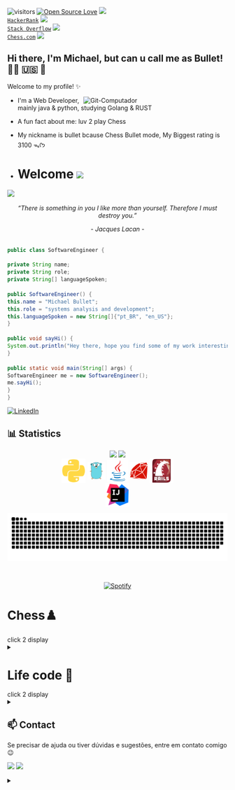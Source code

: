 ![visitors](https://visitor-badge.laobi.icu/badge?page_id=Bulletdev=Bulletdev)
[![Open Source Love](https://badges.frapsoft.com/os/v1/open-source.svg?v=102)](https://github.com/ellerbrock/open-source-badge/)
<code><a href="https://www.hackerrank.com/craquebullet" title="HackerRank Profile"><img width="22" src="https://i.ibb.co/P5W5dLW/hackerrank.png"> HackerRank</a></code>
<code><a href="https://stackoverflow.com/users/27412594/michael-bullet?tab=profile" title="Stack Overflow Profile"><img width="22" src="https://i.ibb.co/W67KFp9/768px-Stack-Overflow-icon-svg.png"> Stack Overflow</a></code>
<code><a href="https://www.chess.com/member/craquebullet" title="Chess.com"><img width="18" src="https://i.ibb.co/M7S1LKr/phpk-XK09k.png"> Chess.com</a></code>
<a href="https://www.twitch.tv/craquebullet">
<img src="https://img.shields.io/twitch/status/craquebullet">  
</a> 
 
## Hi there, I'm Michael, but can u call me as Bullet! 🏌️‍♂️ 🇺🇸 🧩

Welcome to my profile! ✨

<div>
  <img align="right" alt="Git-Computador" width="330px" src="https://i.ibb.co/pKnZRJt/OCPJSE17.png"/>
</div>

- I'm a Web Developer, mainly java & python, studying Golang & RUST
- A fun fact about me:  luv 2 play Chess 
- My nickname is bullet bcause Chess Bullet mode, My Biggest rating is 3100 ᯓᡣ𐭩




- # Welcome <img src="https://media.giphy.com/media/hvRJCLFzcasrR4ia7z/giphy.gif" width="30">


<a href="https://www.pensador.com/colecao/michaelbullet" title="Pensador"> <img height="21em" src="https://cdn.pensador.com/img/logo.png"></a>
<p align="center"><i>“There is something in you I like more than yourself. Therefore I must destroy you.”</i></p>
<p align="center"><i>- Jacques Lacan -</i></p>

```java

public class SoftwareEngineer {

private String name;
private String role;
private String[] languageSpoken;

public SoftwareEngineer() {
this.name = "Michael Bullet";
this.role = "systems analysis and development";
this.languageSpoken = new String[]{"pt_BR", "en_US"};
}

public void sayHi() {
System.out.println("Hey there, hope you find some of my work interesting. :)");
}

public static void main(String[] args) {
SoftwareEngineer me = new SoftwareEngineer();
me.sayHi();
}
}
```


[![LinkedIn](https://img.shields.io/badge/LinkedIn-0077B5?style=for-the-badge&logo=linkedin&logoColor=white)](https://www.linkedin.com/in/michael-bullet/)

 
## 📊 Statistics
<div align="center">
  <a href="https://ayo.so/bullet"></a>
  <img height="150em" src="https://github-readme-stats.vercel.app/api?username=Bulletdev&show_icons=true&theme=jolly&include_all_commits=true&count_private=true"/>
 <img height="150em" src="https://github-readme-stats.vercel.app/api/top-langs/?username=Bulletdev&layout=compact&langs_count=6&theme=jolly&hide=html,css,javascript,typescript,GLSL,PLpgSQL,PLSQL,Roff,TSQL,Dockerfile,Makefile,C+,C#,C++ ,C++,"/>

</div>
<div align="center">
<img align="center" alt="Devroot-Js" height="55" width="55" src="https://raw.githubusercontent.com/devicons/devicon/master/icons/python/python-plain.svg">
	<img align="center" alt="Devroot-React" height="41" width="41"  
			src="https://raw.githubusercontent.com/devicons/devicon/master/icons/go/go-original.svg">
 	 <img align="center" alt="Devroot-CSS" height="49" width="49" src="https://raw.githubusercontent.com/devicons/devicon/master/icons/java/java-original.svg">
  		
  <img align="center" alt="Devroot-React" height="41" width="41"  src="https://raw.githubusercontent.com/devicons/devicon/master/icons/ruby/ruby-plain.svg">
	<img align="center" alt="Devroot-React" height="55" width="55" src="https://raw.githubusercontent.com/devicons/devicon/master/icons/rails/rails-original-wordmark.svg">
   
  

<div align="center">
<img align="center" alt="Devroot-React" height="55" width="55" src="https://raw.githubusercontent.com/devicons/devicon/master/icons/intellij/intellij-original.svg">
</div>

![Snake animation](https://raw.githubusercontent.com/platane/snk/output/github-contribution-grid-snake-dark.svg)
</div>

&nbsp;<div align="center">
  [![Spotify](https://novatorem.vercel.app/api/spotify?background_color=0d1117&border_color=ffffff)](https://open.spotify.com/user/21q6zoxrzq55odgdg3r7xcesq)
</div>

<h1>Chess♟️</h1> click 2 display
<details align="left">
  <summary></summary> 
  
  
<div align="center">
  
|   | A | B | C | D | E | F | G | H |
| - | - | - | - | - | - | - | - | - |
| 8 | ![](https://github.com/Bulletdev/timburgan/blob/master/chess_images/r.png?raw=true) | ![](https://github.com/Bulletdev/timburgan/blob/master/chess_images/n.png) | ![](https://github.com/Bulletdev/timburgan/blob/master/chess_images/b.png) | ![](https://raw.githubusercontent.com/timburgan/timburgan/master/chess_images/q.png) | ![](https://raw.githubusercontent.com/timburgan/timburgan/master/chess_images/k.png) | ![](https://raw.githubusercontent.com/timburgan/timburgan/master/chess_images/b.png) | ![](https://raw.githubusercontent.com/timburgan/timburgan/master/chess_images/blank.png) | ![](https://raw.githubusercontent.com/timburgan/timburgan/master/chess_images/r.png) |
| 7 | ![](https://raw.githubusercontent.com/timburgan/timburgan/master/chess_images/p.png) | ![](https://raw.githubusercontent.com/timburgan/timburgan/master/chess_images/p.png) | ![](https://raw.githubusercontent.com/timburgan/timburgan/master/chess_images/blank.png) | ![](https://raw.githubusercontent.com/timburgan/timburgan/master/chess_images/blank.png) | ![](https://raw.githubusercontent.com/timburgan/timburgan/master/chess_images/p.png) | ![](https://raw.githubusercontent.com/timburgan/timburgan/master/chess_images/p.png) | ![](https://raw.githubusercontent.com/timburgan/timburgan/master/chess_images/p.png) | ![](https://raw.githubusercontent.com/timburgan/timburgan/master/chess_images/p.png) |
| 6 | ![](https://raw.githubusercontent.com/timburgan/timburgan/master/chess_images/blank.png) | ![](https://raw.githubusercontent.com/timburgan/timburgan/master/chess_images/blank.png) | ![](https://raw.githubusercontent.com/timburgan/timburgan/master/chess_images/blank.png) | ![](https://raw.githubusercontent.com/timburgan/timburgan/master/chess_images/p.png) | ![](https://raw.githubusercontent.com/timburgan/timburgan/master/chess_images/blank.png) | ![](https://raw.githubusercontent.com/timburgan/timburgan/master/chess_images/n.png) | ![](https://raw.githubusercontent.com/timburgan/timburgan/master/chess_images/blank.png) | ![](https://raw.githubusercontent.com/timburgan/timburgan/master/chess_images/blank.png) |
| 5 | ![](https://raw.githubusercontent.com/timburgan/timburgan/master/chess_images/blank.png) | ![](https://raw.githubusercontent.com/timburgan/timburgan/master/chess_images/blank.png) | ![](https://raw.githubusercontent.com/timburgan/timburgan/master/chess_images/blank.png) | ![](https://raw.githubusercontent.com/timburgan/timburgan/master/chess_images/P.png) | ![](https://raw.githubusercontent.com/timburgan/timburgan/master/chess_images/blank.png) | ![](https://raw.githubusercontent.com/timburgan/timburgan/master/chess_images/blank.png) | ![](https://raw.githubusercontent.com/timburgan/timburgan/master/chess_images/blank.png) | ![](https://raw.githubusercontent.com/timburgan/timburgan/master/chess_images/blank.png) |
| 4 | ![](https://raw.githubusercontent.com/timburgan/timburgan/master/chess_images/blank.png) | ![](https://raw.githubusercontent.com/timburgan/timburgan/master/chess_images/blank.png) | ![](https://raw.githubusercontent.com/timburgan/timburgan/master/chess_images/blank.png) | ![](https://raw.githubusercontent.com/timburgan/timburgan/master/chess_images/blank.png) | ![](https://raw.githubusercontent.com/timburgan/timburgan/master/chess_images/blank.png) | ![](https://raw.githubusercontent.com/timburgan/timburgan/master/chess_images/blank.png) | ![](https://raw.githubusercontent.com/timburgan/timburgan/master/chess_images/blank.png) | ![](https://raw.githubusercontent.com/timburgan/timburgan/master/chess_images/blank.png) |
| 3 | ![](https://raw.githubusercontent.com/timburgan/timburgan/master/chess_images/blank.png) | ![](https://raw.githubusercontent.com/timburgan/timburgan/master/chess_images/blank.png) | ![](https://raw.githubusercontent.com/timburgan/timburgan/master/chess_images/N.png) | ![](https://raw.githubusercontent.com/timburgan/timburgan/master/chess_images/blank.png) | ![](https://raw.githubusercontent.com/timburgan/timburgan/master/chess_images/blank.png) | ![](https://raw.githubusercontent.com/timburgan/timburgan/master/chess_images/Q.png) | ![](https://raw.githubusercontent.com/timburgan/timburgan/master/chess_images/blank.png) | ![](https://raw.githubusercontent.com/timburgan/timburgan/master/chess_images/blank.png) |
| 2 | ![](https://raw.githubusercontent.com/timburgan/timburgan/master/chess_images/P.png) | ![](https://raw.githubusercontent.com/timburgan/timburgan/master/chess_images/P.png) | ![](https://raw.githubusercontent.com/timburgan/timburgan/master/chess_images/P.png) | ![](https://raw.githubusercontent.com/timburgan/timburgan/master/chess_images/B.png) | ![](https://raw.githubusercontent.com/timburgan/timburgan/master/chess_images/blank.png) | ![](https://raw.githubusercontent.com/timburgan/timburgan/master/chess_images/P.png) | ![](https://raw.githubusercontent.com/timburgan/timburgan/master/chess_images/P.png) | ![](https://raw.githubusercontent.com/timburgan/timburgan/master/chess_images/P.png) |
| 1 | ![](https://raw.githubusercontent.com/timburgan/timburgan/master/chess_images/R.png) | ![](https://raw.githubusercontent.com/timburgan/timburgan/master/chess_images/blank.png) | ![](https://raw.githubusercontent.com/timburgan/timburgan/master/chess_images/blank.png) | ![](https://raw.githubusercontent.com/timburgan/timburgan/master/chess_images/blank.png) | ![](https://raw.githubusercontent.com/timburgan/timburgan/master/chess_images/K.png) | ![](https://raw.githubusercontent.com/timburgan/timburgan/master/chess_images/B.png) | ![](https://raw.githubusercontent.com/timburgan/timburgan/master/chess_images/N.png) | ![](https://raw.githubusercontent.com/timburgan/timburgan/master/chess_images/R.png) |

</div> 

</details>
<h1>Life code 🧠</h1>
 click 2 display
<details align="left">
  <summary></summary> 
	

  
  
<div>

 
```java
import java.util.Scanner;

public class Life {
public static void main(String[] args) {
Scanner scanner = new Scanner(System.in);

boolean hasVision = true;
boolean staysPositive = true;
boolean worksHard = true;
boolean learnsFromFailure = true;
boolean adaptsToChange = true;
boolean giveUp = false;

final int patience = 100;
final int consistency = 100;
final int mentalHealth = 100;
final int socialSupport = 50;

int currentPatience = patience;
int currentConsistency = consistency;
int currentMentalHealth = mentalHealth;
int currentSocialSupport = socialSupport;

while (hasVision && staysPositive && !giveUp) {
System.out.println("Informe suas métricas diárias (0-100):");
System.out.print("Trabalho duro: ");
worksHard = scanner.nextInt() > 50;
System.out.print("Aprendeu com os erros: ");
learnsFromFailure = scanner.nextInt() > 50;
System.out.print("Adaptou-se às mudanças: ");
adaptsToChange = scanner.nextInt() > 50;
System.out.print("Saúde mental: ");
currentMentalHealth = scanner.nextInt();
System.out.print("Suporte social: ");
currentSocialSupport = scanner.nextInt();

if (worksHard && learnsFromFailure && adaptsToChange) {
Success success = applyHardwork() + seizeOpportunity();
keepGoing();
improveSkills();

if (success.isAchieved()) {
System.out.println("Parabéns! Sucesso alcançado!");
break;
}
}

currentConsistency--;
currentPatience--;

if (currentConsistency <= 0 || currentPatience <= 0) {
System.out.println("Continue se esforçando! O sucesso leva tempo.");
currentConsistency = consistency;
currentPatience = patience;
}

if (currentMentalHealth <= 0) {
System.out.println("Saúde mental está baixa. Faça uma pausa e busque suporte.");
currentMentalHealth = mentalHealth;
currentSocialSupport += 10; // Aumenta o suporte social após buscar ajuda
}

if (Math.random() > 0.95) { 
System.out.println("Sentindo-se sobrecarregado... considerando desistir.");
giveUp = true;
}

if (Math.random() > 0.90) { 
System.out.println("Um evento positivo aconteceu! Sentindo-se mais motivado.");
currentPatience += 10;
currentConsistency += 10;
}

if (Math.random() > 0.85) { 
System.out.println("Refletindo sobre o progresso... Ajustando estratégias.");
worksHard = Math.random() > 0.5;
learnsFromFailure = Math.random() > 0.5;
adaptsToChange = Math.random() > 0.5;
}
}

if (giveUp) {
System.out.println("Não desista! Reflita, recarregue e tente novamente.");
}

scanner.close();
}

private static Success applyHardwork() {
return new Success();
}

private static Success seizeOpportunity() {
return new Success();
}

private static void keepGoing() {
}

private static void improveSkills() {
}
}

class Success {
public boolean isAchieved() {
return Math.random() > 0.8; 
}
}
```
</div>
</details>

  ## 📫 Contact

 Se precisar de ajuda ou tiver dúvidas e sugestões, entre em contato comigo 😉 
 
 <a href = "mailto:craquebullet@gmail.com"><img src="https://img.shields.io/badge/-Gmail-%23333?style=for-the-badge&logo=gmail&logoColor=white" target="_blank"></a>
  <a href="https://www.linkedin.com/in/michael-bullet" target="_blank"><img src="https://img.shields.io/badge/-LinkedIn-%230077B5?style=for-the-badge&logo=linkedin&logoColor=white" target="_blank"></a> 
  
 <details align="left">
  <summary></summary> 
 <h1>  
 Assinaturas:
 </h1>
 
 <div>

                   ⢀⣴⣿⣿⣿⣿⣿⣶⣶⣶⣿⣿⣶⣶⣶⣶⣶⣿⡿⣿⣾⣷⣶⣶⣾⣿⠀                                                                                                                          
                 ⣠⣿⣿⢿⣿⣯⠀⢹⣿⣿⣿⣿⣿⣿⣿⣿⣿⣿⣿⡇⣿⡇⣿⣿⣿⣿⣿⡇                                                                                                         
             ⠀⣰⣿⣿⣷⡟⠤⠟⠁⣼⣿⣿⣿⣿⣿⣿⣿⣿⣿⣿⣿⣿⢸⡇⣿⣿⣿⣿⣿⡇ 
             ⠀⣿⣿⣿⣿⣿⣷⣶⣿⣿⡟⠁⣮⡻⣿⣿⣿⣿⣿⣿⣿⣿⢸⡇⣿⣿⣿⣿⣿⡇ 
             ⠘⣿⣿⣿⣿⣿⣿⣿⣿⠏⠀⠀⣿⣿⣹⣿⣿⣿⣿⣿⣿⡿⢸⡇⣿⣿⣿⣿⣿⡇ 
             ⠀⠙⢿⣿⣿⣿⡿⠟⠁⣿⣿⣶⣿⠟⢻⣿⣿⣿⣿⣿⣿⡇⣼⡇⣿⣿⣿⣿⣿⠇
             ⠀⠀⠈⠋⠉⠁⣶⣶⣶⣿⣿⣿⣿⢀⣿⣿⣿⣿⣿⣿⣿⣇⣿⢰⣿⣿⣿⣿⣿⠀ 
             ⠀⠀⠀⠀⠀⠙⠿⣿⣿⣿⡄⢀⣠⣾⣿⣿⣿⣿⣿⣿⣿⣽⣿⣼⣿⣿⣿⣿⠇⠀ 
             ⠀⠀⠀⠀⠀⠀⠀⠈⠉⠒⠚⠿⠿⠿⠿⠿⠿⠿⠿⠿⠿⠛⠿⠿⠿⠿⠿⠋⠀⠀ 
             ⠀⠀⠀⠀⠀⠀⠀⠀⠀⠀⠀⠀⠀⠀⠀⠀⠀⠀⠀⠀⠀⠀⠀⠀⠀⠀⠀⠀⠀⠀ 
             ⠀⠀⠀⣿⣙⡆⠀⠀⡇⠀⢸⠀⠀⢸⠀⠀ ⢸⡇⠀⠀⢸⣏⡉  ⠙⡏⠁⠀ 
             ⠀⠀⠀⣿⣉⡷⠀⠀⢧⣀⣼ ⠀⢸⣀  ⢸⣇⡀ ⢸⣏⣁⠀ ⠀⡇⠀ 

             
  </div>
<div align="center"> 

 
</div>
<br><br>

<pre>
         ____          _  _        _     _____   ______ __      __
         |  _ \        | || |      | |   |  __ \ |  ____|\ \    / /
         | |_) | _   _ | || |  ___ | |_  | |  | || |__    \ \  / /
         |  _ < | | | || || | / _ \| __| | |  | ||  __|    \ \/ /
         | |_) || |_| || || ||  __/| |_  | |__| || |____    \  /
         |____/  \__,_||_||_| \___| \__| |_____/ |______|    \/


 </pre>



</details>
